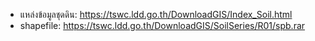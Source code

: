 - แหล่งข้อมูลชุดดิน: https://tswc.ldd.go.th/DownloadGIS/Index_Soil.html
- shapefile: https://tswc.ldd.go.th/DownloadGIS/SoilSeries/R01/spb.rar
